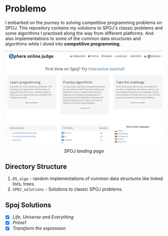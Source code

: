# Problemo
I embarked on the journey to solving competitive programming problems on SPOJ. This repository contains my solutions to SPOJ's classic problems and some algorithms I practised along the way from different platforms. And also implementations to some of the common data structures and algorithms while I dived into __competitive programming__.

<p align="center">
  <img src="https://github.com/himanshuc3/SPOJ-problems/blob/master/assets/spog_landing_page.png">
</p>
<p align="center"><i>SPOJ landing page</i></p>

## Directory Structure
  1. ```DS_algo``` - random implementations of common data structures like linked lists, trees.
  2. ```SPOJ_solutions``` - Solutions to classic SPOJ problems.
  
## Spoj Solutions
 
 - [x] *Life, Universe and Everything*
 - [x] *Prime1*
 - [x] *Transform the expression*
